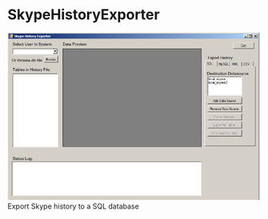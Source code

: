 SkypeHistoryExporter
====================
![SkypeHistoryExporter](/screenshots/screenshot.png "SkypeHistoryExporter")
Export Skype history to a SQL database
